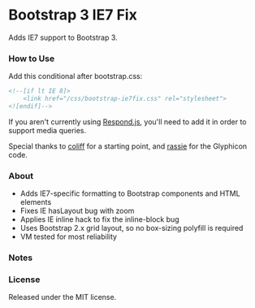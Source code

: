 Bootstrap 3 IE7 Fix
============================
Adds IE7 support to Bootstrap 3.

### How to Use ###
Add this conditional after bootstrap.css:

```html
<!--[if lt IE 8]>
    <link href="/css/bootstrap-ie7fix.css" rel="stylesheet">
<![endif]-->
```

If you aren't currently using <a href="https://github.com/scottjehl/Respond">Respond.js</a>, you'll need to add it in order to support media queries.

Special thanks to <a href="https://github.com/coliff">coliff</a> for a starting point, and <a href="https://github.com/rassie">rassie</a> for the Glyphicon code.

### About ###
* Adds IE7-specific formatting to Bootstrap components and HTML elements
* Fixes IE hasLayout bug with zoom
* Applies IE inline hack to fix the inline-block bug
* Uses Bootstrap 2.x grid layout, so no box-sizing polyfill is required
* VM tested for most reliability

### Notes ###


### License ###
Released under the MIT license.
